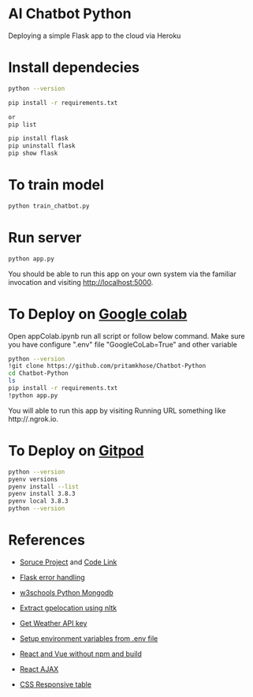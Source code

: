 # AI Chatbot Python
Deploying a simple Flask app to the cloud via Heroku

# Install dependecies

```sh
python --version

pip install -r requirements.txt

or 
pip list

pip install flask
pip uninstall flask
pip show flask

```
# To train model

```sh
python train_chatbot.py
```

# Run server

```sh
python app.py
```

You should be able to run this app on your own system via the familiar invocation and visiting [http://localhost:5000](http://localhost:5000).

# To Deploy on [Google colab](https://colab.research.google.com)

Open appColab.ipynb run all script or follow below command. Make sure you have configure ".env" file "GoogleCoLab=True" and other variable 

```sh
python --version
!git clone https://github.com/pritamkhose/Chatbot-Python
cd Chatbot-Python
ls
pip install -r requirements.txt
!python app.py
```
You will able to run this app by visiting Running URL something like http://<random-address>.ngrok.io.

# To Deploy on [Gitpod](https://gitpod.io/#https://github.com/pritamkhose/Chatbot-Python)

```sh
python --version
pyenv versions
pyenv install --list
pyenv install 3.8.3
pyenv local 3.8.3
python --version
```
# References
* [Soruce Project](https://data-flair.training/blogs/python-chatbot-project/) and [Code Link](https://data-flair.training/blogs/download-python-chatbot-data-project-source-code/)

* [Flask error handling](https://flask.palletsprojects.com/en/1.1.x/patterns/errorpages/)

* [w3schools Python Mongodb](https://www.w3schools.com/python/python_mongodb_getstarted.asp)

* [Extract gpelocation using nltk](https://stackoverflow.com/questions/48660547/how-can-i-extract-gpelocation-using-nltk-ne-chunk)

* [Get Weather API key](https://www.weatherapi.com/)

* [Setup environment variables from .env file](https://pypi.org/project/python-dotenv/)

* [React and Vue without npm and build](https://medium.com/front-end-weekly/react-and-vue-without-npm-and-build-2158ceef7082)

* [React AJAX](https://reactjs.org/docs/faq-ajax.html)

* [CSS Responsive table](https://www.w3schools.com/howto/tryit.asp?filename=tryhow_css_table_responsive)

